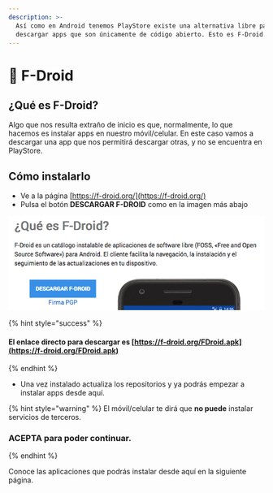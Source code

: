 ```yaml
---
description: >-
  Así como en Android tenemos PlayStore existe una alternativa libre para poder
  descargar apps que son únicamente de código abierto. Esto es F-Droid.
---
```


# 📱 F-Droid

## ¿Qué es F-Droid?

Algo que nos resulta extraño de inicio es que, normalmente, lo que hacemos es instalar apps en nuestro móvil/celular. En este caso vamos a descargar una app que nos permitirá descargar otras, y no se encuentra en PlayStore.

## Cómo instalarlo

* Ve a la página [https://f-droid.org/](https://f-droid.org/)
* Pulsa el botón **DESCARGAR F-DROID** como en la imagen más abajo

![](../.gitbook/assets/captura-de-pantalla-2019-11-23-23.55.16.png)

{% hint style="success" %}
#### El enlace directo para descargar es [https://f-droid.org/FDroid.apk](https://f-droid.org/FDroid.apk)
{% endhint %}

* Una vez instalado actualiza los repositorios y ya podrás empezar a instalar apps desde aquí.



{% hint style="warning" %}
El móvil/celular te dirá que **no puede** instalar servicios de terceros.

### **ACEPTA para poder continuar.**
{% endhint %}

Conoce las aplicaciones que podrás instalar desde aquí en la siguiente página.


